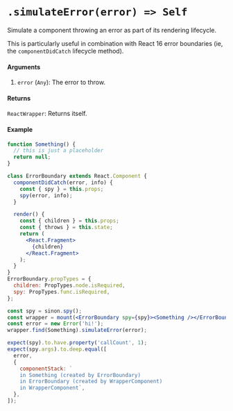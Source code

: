 # `.simulateError(error) => Self`

Simulate a component throwing an error as part of its rendering lifecycle.

This is particularly useful in combination with React 16 error boundaries (ie, the `componentDidCatch` lifecycle method).


#### Arguments

1. `error` (`Any`): The error to throw.



#### Returns

`ReactWrapper`: Returns itself.



#### Example

```jsx
function Something() {
  // this is just a placeholder
  return null;
}

class ErrorBoundary extends React.Component {
  componentDidCatch(error, info) {
    const { spy } = this.props;
    spy(error, info);
  }

  render() {
    const { children } = this.props;
    const { throws } = this.state;
    return (
      <React.Fragment>
        {children}
      </React.Fragment>
    );
  }
}
ErrorBoundary.propTypes = {
  children: PropTypes.node.isRequired,
  spy: PropTypes.func.isRequired,
};

const spy = sinon.spy();
const wrapper = mount(<ErrorBoundary spy={spy}><Something /></ErrorBoundary>);
const error = new Error('hi!');
wrapper.find(Something).simulateError(error);

expect(spy).to.have.property('callCount', 1);
expect(spy.args).to.deep.equal([
  error,
  {
    componentStack: `
    in Something (created by ErrorBoundary)
    in ErrorBoundary (created by WrapperComponent)
    in WrapperComponent`,
  },
]);
```


